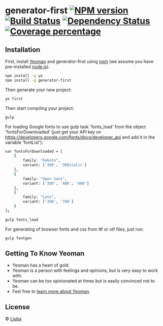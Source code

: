 # generator-first [![NPM version][npm-image]][npm-url] [![Build Status][travis-image]][travis-url] [![Dependency Status][daviddm-image]][daviddm-url] [![Coverage percentage][coveralls-image]][coveralls-url]
> 

## Installation

First, install [Yeoman](http://yeoman.io) and generator-first using [npm](https://www.npmjs.com/) (we assume you have pre-installed [node.js](https://nodejs.org/)).

```bash
npm install -g yo
npm install -g generator-first
```

Then generate your new project:

```bash
yo first
```

Then start compiling your project:

```bash
gulp
```

For loading Google fonts to use gulp task 'fonts_load' from the object 'fontsForDownloaded' 
(just get your API key on https://developers.google.com/fonts/docs/developer_api and add it in the variable 'fontList'):

```bash
var fontsForDownloaded = [
    {
        family: "Roboto",
        variant: ['300', '300italic']
    },
    {
        family: "Open Sans",
        variant: ['300', '400', '600']
    },
    {
        family: "Lato",
        variant: ['300', '700']
    }
];
```

```bash
gulp fonts_load
```

For generating of browser fonts and css from ttf or otf files, just run:

```bash
gulp fontgen
```

## Getting To Know Yeoman

 * Yeoman has a heart of gold.
 * Yeoman is a person with feelings and opinions, but is very easy to work with.
 * Yeoman can be too opinionated at times but is easily convinced not to be.
 * Feel free to [learn more about Yeoman](http://yeoman.io/).

## License

 © [Liuba]()


[npm-image]: https://badge.fury.io/js/generator-first.svg
[npm-url]: https://npmjs.org/package/generator-first
[travis-image]: https://travis-ci.org/abbothca/generator-first.svg?branch=master
[travis-url]: https://travis-ci.org/abbothca/generator-first
[daviddm-image]: https://david-dm.org/abbothca/generator-first.svg?theme=shields.io
[daviddm-url]: https://david-dm.org/abbothca/generator-first
[coveralls-image]: https://coveralls.io/repos/abbothca/generator-first/badge.svg
[coveralls-url]: https://coveralls.io/r/abbothca/generator-first
